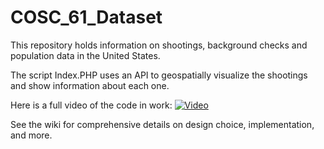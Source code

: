 # COSC_61_Dataset

This repository holds information on shootings, background checks and population data in the United States.

The script Index.PHP uses an API to geospatially visualize the shootings and show information about each one. 

Here is a full video of the code in work:
[![Video](here)](https://youtu.be/NGz2aO3N9r8)

See the wiki for comprehensive details on design choice, implementation, and more.

